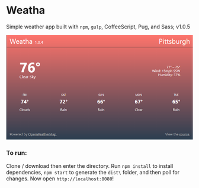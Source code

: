 # Weatha
Simple weather app built with `npm`, `gulp`, CoffeeScript, Pug, and Sass; v1.0.5

![](screenshot.png)

### To run:
Clone / download then enter the directory. Run `npm install` to install dependencies, `npm start` to generate the `dist\` folder, and then poll for changes. Now open `http://localhost:8080`!
